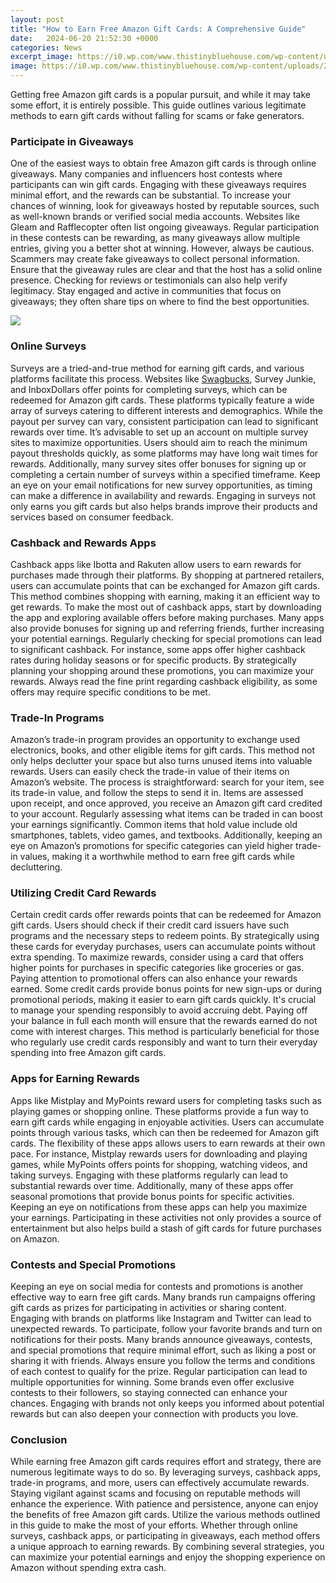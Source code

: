 ```yaml
---
layout: post
title: "How to Earn Free Amazon Gift Cards: A Comprehensive Guide"
date:   2024-06-20 21:52:30 +0000
categories: News
excerpt_image: https://i0.wp.com/www.thistinybluehouse.com/wp-content/uploads/2018/05/free-amazon-gift-cards.png?fit=600%2C1200&amp;ssl=1
image: https://i0.wp.com/www.thistinybluehouse.com/wp-content/uploads/2018/05/free-amazon-gift-cards.png?fit=600%2C1200&amp;ssl=1
---
```


Getting free Amazon gift cards is a popular pursuit, and while it may take some effort, it is entirely possible. This guide outlines various legitimate methods to earn gift cards without falling for scams or fake generators.
### Participate in Giveaways
One of the easiest ways to obtain free Amazon gift cards is through online giveaways. Many companies and influencers host contests where participants can win gift cards. Engaging with these giveaways requires minimal effort, and the rewards can be substantial. 
To increase your chances of winning, look for giveaways hosted by reputable sources, such as well-known brands or verified social media accounts. Websites like Gleam and Rafflecopter often list ongoing giveaways. Regular participation in these contests can be rewarding, as many giveaways allow multiple entries, giving you a better shot at winning. 
However, always be cautious. Scammers may create fake giveaways to collect personal information. Ensure that the giveaway rules are clear and that the host has a solid online presence. Checking for reviews or testimonials can also help verify legitimacy. Stay engaged and active in communities that focus on giveaways; they often share tips on where to find the best opportunities.

![](https://i0.wp.com/www.thistinybluehouse.com/wp-content/uploads/2018/05/free-amazon-gift-cards.png?fit=600%2C1200&amp;ssl=1)
### Online Surveys
Surveys are a tried-and-true method for earning gift cards, and various platforms facilitate this process. Websites like [Swagbucks](https://us.edu.vn/en/Swagbucks), Survey Junkie, and InboxDollars offer points for completing surveys, which can be redeemed for Amazon gift cards. 
These platforms typically feature a wide array of surveys catering to different interests and demographics. While the payout per survey can vary, consistent participation can lead to significant rewards over time. It’s advisable to set up an account on multiple survey sites to maximize opportunities. Users should aim to reach the minimum payout thresholds quickly, as some platforms may have long wait times for rewards.
Additionally, many survey sites offer bonuses for signing up or completing a certain number of surveys within a specified timeframe. Keep an eye on your email notifications for new survey opportunities, as timing can make a difference in availability and rewards. Engaging in surveys not only earns you gift cards but also helps brands improve their products and services based on consumer feedback.
### Cashback and Rewards Apps
Cashback apps like Ibotta and Rakuten allow users to earn rewards for purchases made through their platforms. By shopping at partnered retailers, users can accumulate points that can be exchanged for Amazon gift cards. This method combines shopping with earning, making it an efficient way to get rewards. 
To make the most out of cashback apps, start by downloading the app and exploring available offers before making purchases. Many apps also provide bonuses for signing up and referring friends, further increasing your potential earnings. Regularly checking for special promotions can lead to significant cashback. 
For instance, some apps offer higher cashback rates during holiday seasons or for specific products. By strategically planning your shopping around these promotions, you can maximize your rewards. Always read the fine print regarding cashback eligibility, as some offers may require specific conditions to be met.
### Trade-In Programs
Amazon’s trade-in program provides an opportunity to exchange used electronics, books, and other eligible items for gift cards. This method not only helps declutter your space but also turns unused items into valuable rewards. 
Users can easily check the trade-in value of their items on Amazon’s website. The process is straightforward: search for your item, see its trade-in value, and follow the steps to send it in. Items are assessed upon receipt, and once approved, you receive an Amazon gift card credited to your account. 
Regularly assessing what items can be traded in can boost your earnings significantly. Common items that hold value include old smartphones, tablets, video games, and textbooks. Additionally, keeping an eye on Amazon’s promotions for specific categories can yield higher trade-in values, making it a worthwhile method to earn free gift cards while decluttering.
### Utilizing Credit Card Rewards
Certain credit cards offer rewards points that can be redeemed for Amazon gift cards. Users should check if their credit card issuers have such programs and the necessary steps to redeem points. By strategically using these cards for everyday purchases, users can accumulate points without extra spending. 
To maximize rewards, consider using a card that offers higher points for purchases in specific categories like groceries or gas. Paying attention to promotional offers can also enhance your rewards earned. Some credit cards provide bonus points for new sign-ups or during promotional periods, making it easier to earn gift cards quickly.
It's crucial to manage your spending responsibly to avoid accruing debt. Paying off your balance in full each month will ensure that the rewards earned do not come with interest charges. This method is particularly beneficial for those who regularly use credit cards responsibly and want to turn their everyday spending into free Amazon gift cards.
### Apps for Earning Rewards
Apps like Mistplay and MyPoints reward users for completing tasks such as playing games or shopping online. These platforms provide a fun way to earn gift cards while engaging in enjoyable activities. Users can accumulate points through various tasks, which can then be redeemed for Amazon gift cards. 
The flexibility of these apps allows users to earn rewards at their own pace. For instance, Mistplay rewards users for downloading and playing games, while MyPoints offers points for shopping, watching videos, and taking surveys. Engaging with these platforms regularly can lead to substantial rewards over time. 
Additionally, many of these apps offer seasonal promotions that provide bonus points for specific activities. Keeping an eye on notifications from these apps can help you maximize your earnings. Participating in these activities not only provides a source of entertainment but also helps build a stash of gift cards for future purchases on Amazon.
### Contests and Special Promotions
Keeping an eye on social media for contests and promotions is another effective way to earn free gift cards. Many brands run campaigns offering gift cards as prizes for participating in activities or sharing content. Engaging with brands on platforms like Instagram and Twitter can lead to unexpected rewards. 
To participate, follow your favorite brands and turn on notifications for their posts. Many brands announce giveaways, contests, and special promotions that require minimal effort, such as liking a post or sharing it with friends. Always ensure you follow the terms and conditions of each contest to qualify for the prize. 
Regular participation can lead to multiple opportunities for winning. Some brands even offer exclusive contests to their followers, so staying connected can enhance your chances. Engaging with brands not only keeps you informed about potential rewards but can also deepen your connection with products you love.
### Conclusion
While earning free Amazon gift cards requires effort and strategy, there are numerous legitimate ways to do so. By leveraging surveys, cashback apps, trade-in programs, and more, users can effectively accumulate rewards. Staying vigilant against scams and focusing on reputable methods will enhance the experience. 
With patience and persistence, anyone can enjoy the benefits of free Amazon gift cards. Utilize the various methods outlined in this guide to make the most of your efforts. Whether through online surveys, cashback apps, or participating in giveaways, each method offers a unique approach to earning rewards. By combining several strategies, you can maximize your potential earnings and enjoy the shopping experience on Amazon without spending extra cash.